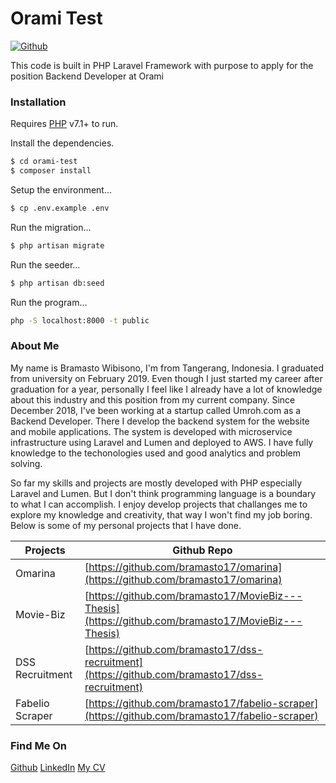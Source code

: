 # Orami Test

[![Github](https://cdn.iconscout.com/icon/free/png-32/github-153-675523.png)](https://github.com/bramasto17)

This code is built in PHP Laravel Framework with purpose to apply for the position Backend Developer at Orami

### Installation

Requires [PHP](https://php.net/) v7.1+ to run.

Install the dependencies.

```sh
$ cd orami-test
$ composer install
```

Setup the environment...

```sh
$ cp .env.example .env
```

Run the migration...

```sh
$ php artisan migrate
```

Run the seeder...

```sh
$ php artisan db:seed
```

Run the program...

```sh
php -S localhost:8000 -t public
```

### About Me

My name is Bramasto Wibisono, I'm from Tangerang, Indonesia. I graduated from university on February 2019. Even though I just started my career after graduation for a year, personally I feel like I already have a lot of knowledge about this industry and this position from my current company. Since December 2018, I've been working at a startup called Umroh.com as a Backend Developer. There I develop the backend system for the website and mobile applications. The system is developed with microservice infrastructure using Laravel and Lumen and deployed to AWS. I have fully knowledge to the techonologies used and good analytics and problem solving. 

So far my skills and projects are mostly developed with PHP especially Laravel and Lumen. But I don't think programming language is a boundary to what I can accomplish. I enjoy develop projects that challanges me to explore my knowledge and creativity, that way I won't find my job boring. Below is some of my personal projects that I have done.

| Projects | Github Repo |
| ------ | ------ |
| Omarina | [https://github.com/bramasto17/omarina](https://github.com/bramasto17/omarina) |
| Movie-Biz | [https://github.com/bramasto17/MovieBiz---Thesis](https://github.com/bramasto17/MovieBiz---Thesis) |
| DSS Recruitment | [https://github.com/bramasto17/dss-recruitment](https://github.com/bramasto17/dss-recruitment) |
| Fabelio Scraper | [https://github.com/bramasto17/fabelio-scraper](https://github.com/bramasto17/fabelio-scraper) |

### Find Me On
[Github](https://github.com/bramasto17/)
[LinkedIn](https://www.linkedin.com/in/bramasto-wibisono/)
[My CV](https://s3-ap-southeast-1.amazonaws.com/glints-dashboard/resume/6b7dd9176b32e24b99e797b184dfe4f9.pdf)
